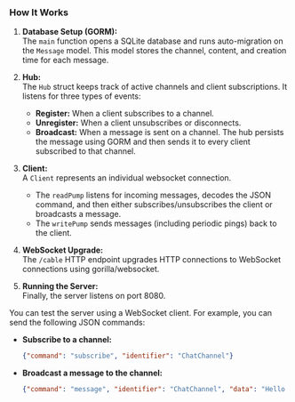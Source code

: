 ### How It Works

1. **Database Setup (GORM):**  
   The `main` function opens a SQLite database and runs auto-migration on the `Message` model. This model stores the channel, content, and creation time for each message.

2. **Hub:**  
   The `Hub` struct keeps track of active channels and client subscriptions. It listens for three types of events:
   - **Register:** When a client subscribes to a channel.
   - **Unregister:** When a client unsubscribes or disconnects.
   - **Broadcast:** When a message is sent on a channel. The hub persists the message using GORM and then sends it to every client subscribed to that channel.

3. **Client:**  
   A `Client` represents an individual websocket connection.  
   - The `readPump` listens for incoming messages, decodes the JSON command, and then either subscribes/unsubscribes the client or broadcasts a message.
   - The `writePump` sends messages (including periodic pings) back to the client.

4. **WebSocket Upgrade:**  
   The `/cable` HTTP endpoint upgrades HTTP connections to WebSocket connections using gorilla/websocket.

5. **Running the Server:**  
   Finally, the server listens on port 8080.

You can test the server using a WebSocket client. For example, you can send the following JSON commands:

- **Subscribe to a channel:**
  ```json
  {"command": "subscribe", "identifier": "ChatChannel"}
  ```
- **Broadcast a message to the channel:**
  ```json
  {"command": "message", "identifier": "ChatChannel", "data": "Hello from Go!"}
  ```

